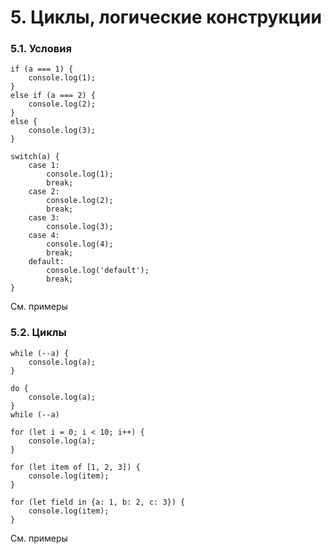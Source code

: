 # 5. Циклы, логические конструкции

### 5.1. Условия

```
if (a === 1) {
    console.log(1);
}
else if (a === 2) {
    console.log(2);
}
else {
    console.log(3);
}
```

```
switch(a) {
    case 1:
        console.log(1);
        break;
    case 2:
        console.log(2);
        break;
    case 3:
        console.log(3);
    case 4:
        console.log(4);
        break;
    default:
        console.log('default');
        break;
}
```

См. примеры

### 5.2. Циклы

```
while (--a) {
    console.log(a);
}
```

```
do {
    console.log(a);
}
while (--a)
```

```
for (let i = 0; i < 10; i++) {
    console.log(a);
}
```

```
for (let item of [1, 2, 3]) {
    console.log(item);
}
```

```
for (let field in {a: 1, b: 2, c: 3}) {
    console.log(item);
}
```

См. примеры